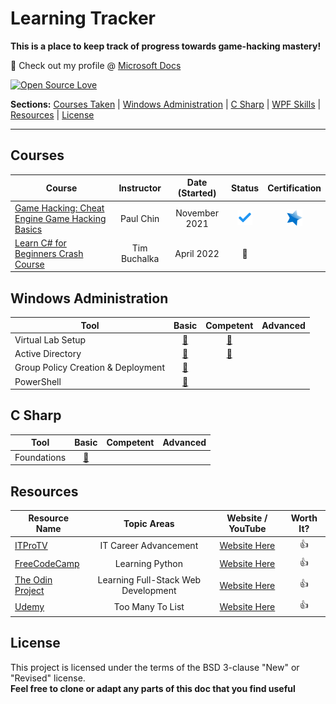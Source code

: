 # Learning Tracker
**This is a place to keep track of progress towards game-hacking mastery!**

:link: Check out my profile @ [Microsoft Docs](https://docs.microsoft.com/en-us/users/michaelalestock-93/****)

[![Open Source Love](https://firstcontributions.github.io/open-source-badges/badges/open-source-v3/open-source.png)](https://github.com/firstcontributions/open-source-badges)

**Sections:** 
[Courses Taken](https://github.com/N3TBI0S/Learning-Tracker/blob/master/README.md#courses) |
[Windows Administration](https://github.com/N3TBI0S/Learning-Tracker/blob/master/README.md#windows-administration) |
[C Sharp](https://github.com/N3TBI0S/Learning-Tracker/blob/master/README.md#C-Sharp) |
[WPF Skills](https://github.com/N3TBI0S/Learning-Tracker/blob/master/README.md#windows-presentation-foundation) |
[Resources](https://github.com/N3TBI0S/Learning-Tracker/blob/master/README.md#resources) |
[License](https://github.com/N3TBI0S/Learning-Tracker/blob/master/README.md#license)

---

## Courses
| Course | Instructor     | Date (Started)   | Status   | Certification  |
|--------|:----------------:|:----------------:|:--------:|:--------------:|
|[Game Hacking: Cheat Engine Game Hacking Basics](https://www.udemy.com/course/cheat-engine-game-hacking-basics/ "Game Hacking: Cheat Engine Game Hacking Basics")|Paul Chin |November 2021|![](https://github.com/N3TBI0S/Learning-Tracker/blob/main/Icons/complete.png "Complete") | [![Certificate](https://github.com/N3TBI0S/Learning-Tracker/blob/main/Icons/star.png)](https://github.com/N3TBI0S/Learning-Tracker/blob/main/Certificates/GameHacking-CheatEngine_PaulChin.jpg "View Cerificate") |
|[Learn C# for Beginners Crash Course](https://www.udemy.com/course/learn-csharp-for-beginners-crash-course/learn/lecture/12530342#overview "Learn C# for Beginners Crash Course")| Tim Buchalka |April 2022| :runner: | |

## Windows Administration
| Tool         |       Basic          |      Competent       |       Advanced       | 
|-----------------|:--------------------:|:--------------------:|:--------------------:|
|Virtual Lab Setup              | [:red_circle:](# "n00b") | [:red_circle:](# "lessn00b") |      |
|Active Directory           | [:red_circle:](# "n00b") | [:red_circle:](# "lessn00b") |      |
|Group Policy Creation & Deployment             | [:red_circle:](# "n00b") |  |      |
|PowerShell              | [:red_circle:](# "n00b") |  |      |

## C Sharp
| Tool         |       Basic          |      Competent       |       Advanced       | 
|-----------------|:--------------------:|:--------------------:|:--------------------:|
|Foundations           | [:red_circle:](# "n00b") | |      |

## Resources
| Resource Name            |       Topic Areas         |     Website / YouTube     | Worth It? |
|-----------------|:--------------------:|:--------------------:|:--------------------:|
|[ITProTV](https://www.itpro.tv/)| IT Career Advancement | [Website Here](https://www.itpro.tv/) |👍 |
|[FreeCodeCamp](https://www.freecodecamp.org/) | Learning Python | [Website Here](https://www.freecodecamp.org/) | 👍 |
|[The Odin Project](https://www.theodinproject.com) | Learning Full-Stack Web Development | [Website Here](https://www.theodinproject.com) | 👍 |
|[Udemy](https://www.udemy.com/) | Too Many To List | [Website Here](https://www.udemy.com/) | 👍 |

## License
This project is licensed under the terms of the BSD 3-clause "New" or "Revised" license.<br>
**Feel free to clone or adapt any parts of this doc that you find useful**
